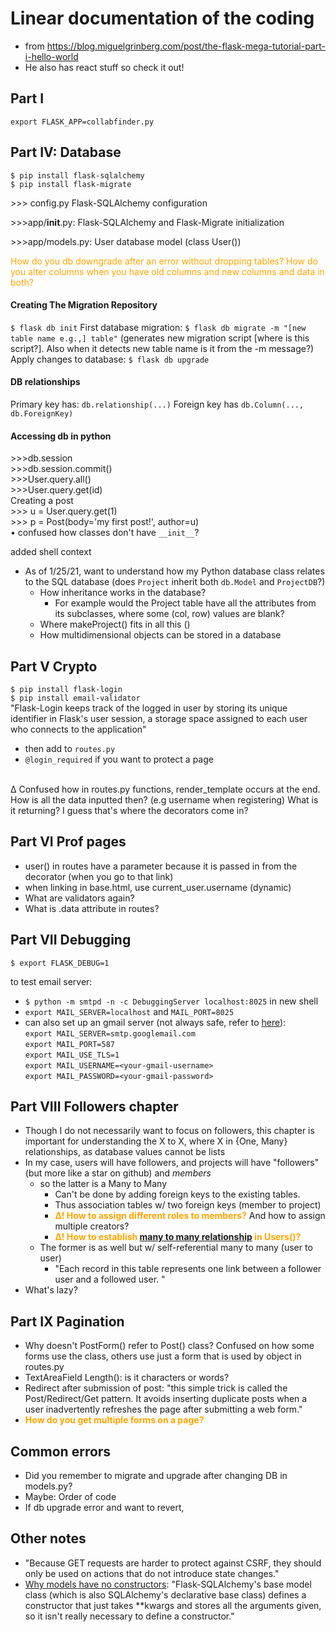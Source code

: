 # Linear documentation of the coding

- from https://blog.miguelgrinberg.com/post/the-flask-mega-tutorial-part-i-hello-world
- He also has react stuff so check it out!
## Part I
`export FLASK_APP=collabfinder.py`
## Part IV: Database
`$ pip install flask-sqlalchemy`<br>
`$ pip install flask-migrate`

\>>> config.py Flask-SQLAlchemy configuration

\>>>app/__init__.py: Flask-SQLAlchemy and Flask-Migrate initialization

\>>>app/models.py: User database model (class User())

<span style="color:orange"> How do you db downgrade after an error without dropping tables?  How do you alter columns when you have old columns and new columns and data in both? </span>

#### Creating The Migration Repository
`$ flask db init`
First database migration: `$ flask db migrate -m "[new table name e.g.,] table"` (generates new migration script [where is this script?].  Also when it detects new table name is it from the -m message?)<br>
Apply changes to database: `$ flask db upgrade`

#### DB relationships
Primary key has: `db.relationship(...)` Foreign key has `db.Column(..., db.ForeignKey)`

#### Accessing db in python
\>>>db.session<br>
\>>>db.session.commit()<br>
\>>>User.query.all()<br>
\>>>User.query.get(id) <br>
Creating a post <br>
\>>> u = User.query.get(1)<br>
\>>> p = Post(body='my first post!', author=u)<br>
• confused how classes don't have `__init__`?<br>

added shell context

- As of 1/25/21, want to understand how my Python database class relates to the SQL database (does `Project` inherit both `db.Model` and `ProjectDB`?)
    - How inheritance works in the database?
        - For example would the Project table have all the attributes from its subclasses, where some (col, row) values are blank?
    - Where makeProject() fits in all this ()
    - How multidimensional objects can be stored in a database

## Part V Crypto

`$ pip install flask-login` <br>
`$ pip install email-validator` <br>
"Flask-Login keeps track of the logged in user by storing its unique identifier in Flask's user session, a storage space assigned to each user who connects to the application" <br>
- then add to `routes.py`
- `@login_required` if you want to protect a page
<br>
∆ Confused how in routes.py functions, render_template occurs at the end. How is all the data inputted then? (e.g username when registering) What is it returning? I guess that's where the decorators come in?

## Part VI Prof pages
- user() in routes have a parameter because it is passed in from the decorator (when you go to that link)
- when linking in base.html, use current_user.username (dynamic)
- What are validators again?
- What is .data attribute in routes?

## Part VII Debugging
`$ export FLASK_DEBUG=1` <br>

to test email server:
- `$ python -m smtpd -n -c DebuggingServer localhost:8025` in new shell
- `export MAIL_SERVER=localhost` and `MAIL_PORT=8025`
- can also set up an gmail server (not always safe, refer to [here](https://support.google.com/accounts/answer/6010255?hl=en)):<br>
`export MAIL_SERVER=smtp.googlemail.com`<br>
`export MAIL_PORT=587`<br>
`export MAIL_USE_TLS=1`<br>
`export MAIL_USERNAME=<your-gmail-username>`<br>
`export MAIL_PASSWORD=<your-gmail-password>`<br>

## Part VIII Followers chapter

- Though I do not necessarily want to focus on followers, this chapter is important for understanding the X to X, where X in {One, Many} relationships, as database values cannot be lists
- In my case, users will have followers, and projects will have "followers" (but more like a star on github) and _members_
     - so the latter is a Many to Many
        - Can't be done by adding foreign keys to the existing tables.
        - Thus association tables w/ two foreign keys (member to project)
        - **<span style="color:orange">∆! How to assign different roles to members?</span>**
            And how to assign multiple creators?
        - **<span style="color:orange">∆! How to establish [many to many relationship](https://flask-sqlalchemy.palletsprojects.com/en/2.x/models/) in Users()?</span>**
    - The former is as well but w/ self-referential many to many (user to user)
        - "Each record in this table represents one link between a follower user and a followed user. "
- What's lazy?

## Part IX Pagination
- Why doesn't PostForm() refer to Post() class? Confused on how some forms use the class, others use just a form that is used by object in routes.py
- TextAreaField Length(): is it characters or words?
- Redirect after submission of post: "this simple trick is called the Post/Redirect/Get pattern. It avoids inserting duplicate posts when a user inadvertently refreshes the page after submitting a web form."
- **<span style="color:orange"> How do you get multiple forms on a page?</span>** 

## Common errors
- Did you remember to migrate and upgrade after changing DB in models.py?
- Maybe: Order of code
- If db upgrade error and want to revert, 


## Other notes
- "Because GET requests are harder to protect against CSRF, they should only be used on actions that do not introduce state changes."
- [Why models have no constructors](https://stackoverflow.com/questions/20460339/flask-sqlalchemy-constructor): "Flask-SQLAlchemy's base model class (which is also SQLAlchemy's declarative base class) defines a constructor that just takes **kwargs and stores all the arguments given, so it isn't really necessary to define a constructor."


